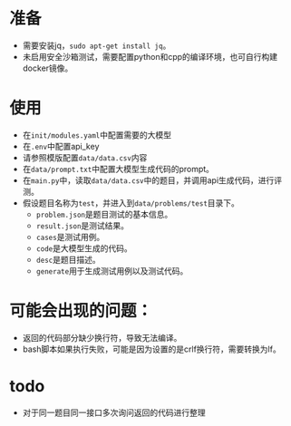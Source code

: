# 准备

  * 需要安装jq，`sudo apt-get install jq`。
  * 未启用安全沙箱测试，需要配置python和cpp的编译环境，也可自行构建docker镜像。
  
# 使用

* 在`init/modules.yaml`中配置需要的大模型
* 在`.env`中配置api_key
* 请参照模版配置`data/data.csv`内容
* 在`data/prompt.txt`中配置大模型生成代码的prompt。
* 在`main.py`中，读取`data/data.csv`中的题目，并调用api生成代码，进行评测。
* 假设题目名称为`test`，并进入到`data/problems/test`目录下。
  * `problem.json`是题目测试的基本信息。
  * `result.json`是测试结果。
  * `cases`是测试用例。
  * `code`是大模型生成的代码。
  * `desc`是题目描述。
  * `generate`用于生成测试用例以及测试代码。

# 可能会出现的问题：

* 返回的代码部分缺少换行符，导致无法编译。
* bash脚本如果执行失败，可能是因为设置的是crlf换行符，需要转换为lf。

# todo

* 对于同一题目同一接口多次询问返回的代码进行整理